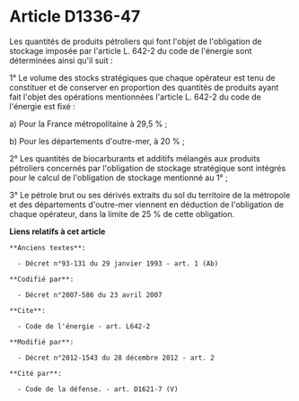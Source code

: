 # Article D1336-47

Les quantités de produits pétroliers qui font l'objet de l'obligation de stockage imposée par l'article L. 642-2 du code de
l'énergie sont déterminées ainsi qu'il suit : 

1° Le volume des stocks stratégiques que chaque opérateur est tenu de constituer et de conserver en proportion des quantités
de produits ayant fait l'objet des opérations mentionnées l'article L. 642-2 du code de l'énergie est fixé : 

a) Pour la France métropolitaine à 29,5 % ; 

b) Pour les départements d'outre-mer, à 20 % ; 

2° Les quantités de biocarburants et additifs mélangés aux produits pétroliers concernés par l'obligation de stockage
stratégique sont intégrés pour le calcul de l'obligation de stockage mentionné au 1° ; 

3° Le pétrole brut ou ses dérivés extraits du sol du territoire de la métropole et des départements d'outre-mer viennent en
déduction de l'obligation de chaque opérateur, dans la limite de 25 % de cette obligation.

**Liens relatifs à cet article**

	**Anciens textes**:

	  - Décret n°93-131 du 29 janvier 1993 - art. 1 (Ab)

	**Codifié par**:

	  - Décret n°2007-586 du 23 avril 2007

	**Cite**:

	  - Code de l'énergie - art. L642-2

	**Modifié par**:

	  - Décret n°2012-1543 du 28 décembre 2012 - art. 2

	**Cité par**:

	  - Code de la défense. - art. D1621-7 (V)
